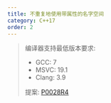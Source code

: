 ```yaml
---
title: 不重复地使用带属性的名字空间
category: C++17
order: 2
---
```


> 编译器支持最低版本要求:
> * GCC: 7
> * MSVC: 19.1
> * Clang: 3.9
>
> 提案: [P0028R4](http://wg21.link/p0028r4)
